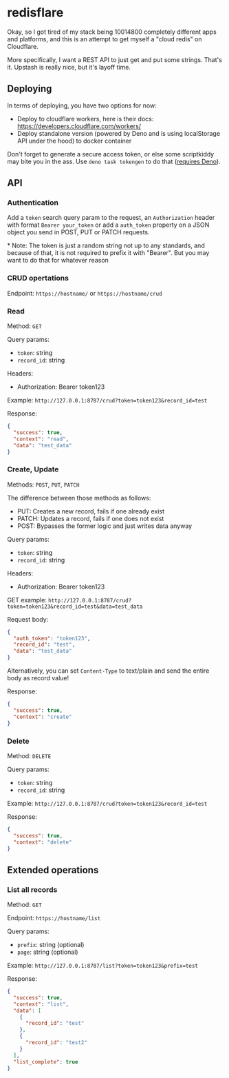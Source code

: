 # redisflare

Okay, so I got tired of my stack being 10014800 completely different apps and platforms, and this is an attempt to get myself a "cloud redis" on Cloudflare.

More specifically, I want a REST API to just get and put some strings. That's it. Upstash is really nice, but it's layoff time.


## Deploying

In terms of deploying, you have two options for now:

- Deploy to cloudflare workers, here is their docs: <https://developers.cloudflare.com/workers/>
- Deploy standalone version (powered by Deno and is using localStorage API under the hood) to docker container

Don't forget to generate a secure access token, or else some scriptkiddy may bite you in the ass. Use `deno task tokengen` to do that ([requires Deno](https://github.com/denoland/deno/releases)).

## API

### Authentication

Add a `token` search query param to the request, an `Authorization` header with format `Bearer your_token` or add a `auth_token` property on a JSON object you send in POST, PUT or PATCH requests.

\* Note: The token is just a random string not up to any standards, and because of that, it is not required to prefix it with "Bearer". But you may want to do that for whatever reason

### CRUD opertations

Endpoint: `https://hostname/` or `https://hostname/crud`

### Read

Method: `GET`

Query params:
 - `token`: string
 - `record_id`: string

Headers: 
- Authorization: Bearer token123

Example: `http://127.0.0.1:8787/crud?token=token123&record_id=test`

Response: 
```json
{
  "success": true,
  "context": "read",
  "data": "test_data"
}
```

### Create, Update

Methods: `POST`, `PUT`, `PATCH`

The difference between those methods as follows:

- PUT: Creates a new record, fails if one already exist
- PATCH: Updates a record, fails if one does not exist
- POST: Bypasses the former logic and just writes data anyway

Query params:
 - `token`: string
 - `record_id`: string

Headers: 
- Authorization: Bearer token123

GET example: `http://127.0.0.1:8787/crud?token=token123&record_id=test&data=test_data`

Request body:
```json
{
  "auth_token": "token123",
  "record_id": "test",
  "data": "test_data"
}
```

Alternatively, you can set `Content-Type` to text/plain and send the entire body as record value!

Response:

```json
{
  "success": true,
  "context": "create"
}
```

### Delete

Method: `DELETE`

Query params:
 - `token`: string
 - `record_id`: string

Example: `http://127.0.0.1:8787/crud?token=token123&record_id=test`

Response: 
```json
{
  "success": true,
  "context": "delete"
}
```

## Extended operations

### List all records

Method: `GET`

Endpoint: `https://hostname/list`

Query params:
 - `prefix`: string (optional)
 - `page`: string (optional)

Example: `http://127.0.0.1:8787/list?token=token123&prefix=test`

Response: 
```json
{
  "success": true,
  "context": "list",
  "data": [
    {
      "record_id": "test"
    },
    {
      "record_id": "test2"
    }
  ],
  "list_complete": true
}
```
